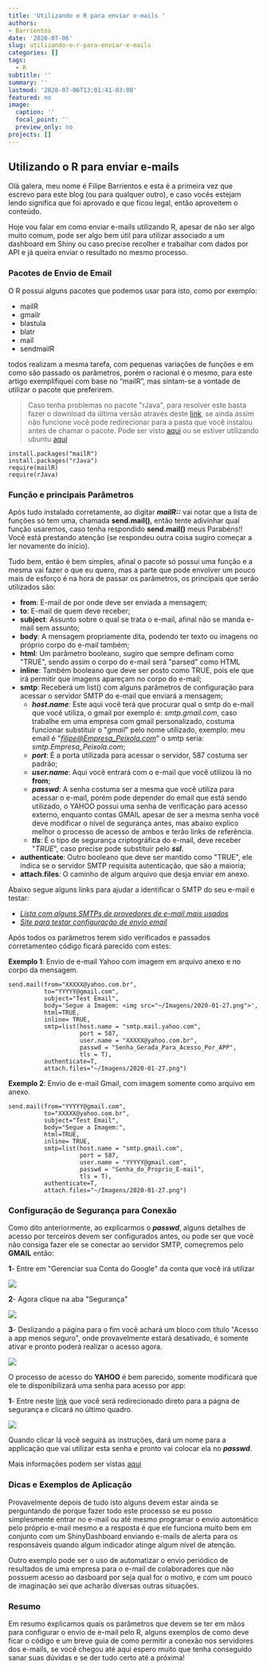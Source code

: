 ```yaml
---
title: 'Utilizando o R para enviar e-mails '
authors: 
- Barrientos
date: '2020-07-06'
slug: utilizando-o-r-para-enviar-e-mails
categories: []
tags:
  - R
subtitle: ''
summary: ''
lastmod: '2020-07-06T13:01:41-03:00'
featured: no
image:
  caption: ''
  focal_point: ''
  preview_only: no
projects: []
---
```

## Utilizando o R para enviar e-mails  

  Olá galera, meu nome é Filipe Barrientos e esta é a primeira vez que escrevo para este blog (ou para qualquer outro), e caso vocês estejam lendo significa que foi aprovado e que ficou legal, então aproveitem o conteúdo.  

Hoje vou falar em como enviar e-mails utilizando R, apesar de não ser algo muito comum, pode ser algo bem útil para utilizar associado a um dashboard em Shiny ou caso precise recolher e trabalhar com dados por API e já queira enviar o resultado no mesmo processo.

### Pacotes de Envio de Email

O R possui alguns pacotes que podemos usar para isto, como por exemplo:

* mailR
*	gmailr
*	blastula
*	blatr
*	mail
*	sendmailR

todos realizam a mesma tarefa, com pequenas variações de funções e em como são passado os parâmetros, porém o racional é o mesmo, para este artigo exemplifiquei com base no “mailR”, mas sintam-se a vontade de utilizar o pacote que preferirem.

> Caso tenha problemas no pacote "rJava", para resolver este basta fazer o download da última versão através deste [link](https://www.java.com/en/download/), se ainda assim não funcione você pode redirecionar para a pasta que você instalou antes de chamar o pacote. 
Pode ser visto [aqui](https://www.r-statistics.com/2012/08/how-to-load-the-rjava-package-after-the-error-java_home-cannot-be-determined-from-the-registry/) ou se estiver utilizando ubuntu [aqui](https://datawookie.netlify.app/blog/2018/02/installing-rjava-on-ubuntu/)

```{r eval=FALSE}
install.packages("mailR")
install.packages("rJava")
require(mailR)
require(rJava)
```


### Função e principais Parâmetros  

Após tudo instalado corretamente, ao digitar *__mailR::__* vai notar que a lista de funções só tem uma, chamada __send.mail()__, então tente adivinhar qual função usaremos, caso tenha respondido __send.mail()__ meus Parabéns!! Você está prestando atenção (se respondeu outra coisa sugiro começar a ler novamente do início).

Tudo bem, então é bem simples, afinal o pacote só possui uma função e a mesma vai fazer o que eu quero, mas a parte que pode envolver um pouco mais de esforço é na hora de passar os parâmetros, os principais que serão utilizados são:

* __from__: E-mail de por onde deve ser enviada a mensagem; 
* __to__: E-mail de quem deve receber;
* __subject__: Assunto sobre o qual se trata o e-mail, afinal não se manda e-mail sem assunto;
* __body__: A mensagem propriamente dita, podendo ter texto ou imagens no próprio corpo do e-mail também;
* __html__: Um parâmetro booleano, sugiro que sempre definam como "TRUE", sendo assim o corpo do e-mail será "parsed" como HTML
* __inline__: Também booleano que deve ser posto como TRUE, pois ele que irá permitir que imagens apareçam no corpo do e-mail;
* __smtp__: Receberá um list() com alguns parâmetros de configuração para acessar o servidor SMTP do e-mail que enviará a mensagem; 
  + *__host.name__*: Este aqui você terá que procurar qual o smtp do e-mail que você utiliza, o gmail por exemplo é: *smtp.gmail.com*, caso trabalhe em uma empresa com gmail personalizado, costuma funcionar substituir o "*gmail*" pelo nome utilizado, exemplo: meu email é "*filipe@Empresa_Peixola.com*" o smtp seria: *smtp.Empresa_Peixola.com*;
  + *__port__*: É a porta utilizada para acessar o servidor, 587 costuma ser padrão;
  + *__user.name__*: Aqui você entrará com o e-mail que você utilizou lá no __from__;
  + *__passwd__*: A senha costuma ser a mesma que você utiliza para acessar o e-mail, porém pode depender do email que está sendo utilizado, o YAHOO possui uma senha de verificação para acesso externo, enquanto contas GMAIL apesar de ser a mesma senha você deve modificar o nível de segurança antes, mas abaixo explico melhor o processo de acesso de ambos e terão links de referência.
  + *__tls__*: É o tipo de segurança criptográfica do e-mail, deve receber "*TRUE*", caso precise pode substituir pelo *__ssl__*.
* __authenticate__: Outro booleano que deve ser mantido como "TRUE", ele indica se o servidor SMTP requisita autenticação, que são a maioria;
* __attach.files__: O caminho de algum arquivo que desja enviar em anexo.

Abaixo segue alguns links para ajudar a identificar o SMTP do seu e-mail e testar:  

-  [*Lista com alguns SMTPs de provedores de e-mail mais usados*](https://serversmtp.com/pt-pt/servidores-smtp/)  
- [*Site para testar configuração de envio email*](https://www.smtper.net/)

Após todos os parâmetros terem sido verificados e passados corretamenteo código ficará parecido com estes:   

__Exemplo 1__: Envio de e-mail Yahoo com imagem em arquivo anexo e no corpo da mensagem.

```{r eval=FALSE}
send.mail(from="XXXXX@yahoo.com.br",
          to="YYYYY@gmail.com",
          subject="Test Email",
          body='Segue a Imagem: <img src="~/Imagens/2020-01-27.png">',
          html=TRUE,
          inline= TRUE,
          smtp=list(host.name = "smtp.mail.yahoo.com",
                    port = 587,
                    user.name = "XXXXX@yahoo.com.br",
                    passwd = "Senha_Gerada_Para_Acesso_Por_APP",
                    tls = T),
          authenticate=T,
          attach.files="~/Imagens/2020-01-27.png")
```

__Exemplo 2__: Envio de e-mail Gmail, com imagem somente como arquivo em anexo.

```{r eval=FALSE}
send.mail(from="YYYYY@gmail.com",
          to="XXXXX@yahoo.com.br",
          subject="Test Email",
          body="Segue a Imagem:",
          html=TRUE,
          inline= TRUE,
          smtp=list(host.name = "smtp.gmail.com",
                    port = 587,
                    user.name = "YYYYY@gmail.com",
                    passwd = "Senha_do_Proprio_E-mail",
                    tls = T),
          authenticate=T,
          attach.files="~/Imagens/2020-01-27.png")
```


### Configuração de Segurança para Conexão

Como dito anteriormente, ao explicarmos o *__passwd__*, alguns detalhes de acesso por terceiros devem ser configurados antes, ou pode ser que você não consiga fazer ele se conectar ao servidor SMTP, começremos pelo __GMAIL__ então:

__1__- Entre em "Gerenciar sua Conta do Google" da conta que você irá utilizar  

![](./Acessar_Gerencia_Conta.png)

__2__- Agora clique na aba "Segurança"  

![](./Aba_Seguranca.png)

__3__- Deslizando a página para o fim você achará um bloco com título "Acesso a app menos seguro", onde provavelmente estará desativado, é somente ativar e pronto poderá realizar o acesso agora.

![](./Ativando_Acesso.png)

O processo de acesso do __YAHOO__ é bem parecido, somente modificará que ele te disponibilizará uma senha para acesso por app: 

__1__- Entre neste [link](https://login.yahoo.com/account/security) que você será redirecionado direto para a págna de segurança e clicará no último quadro.

![](./Seguranca_Yahoo.png)

Quando clicar lá você seguirá as instruções, dará um nome para a applicação que vai utilizar esta senha e pronto vai colocar ela no *__passwd__*.
 
Mais informações podem ser vistas [aqui](https://www.r-bloggers.com/mailr-smtp-setup-gmail-outlook-yahoo-starttls/)

### Dicas e Exemplos de Aplicação

Provavelmente depois de tudo isto alguns devem estar ainda se perguntando de porque fazer todo este processo se eu posso simplesmente entrar no e-mail ou até mesmo programar o envio automático pelo próprio e-mail mesmo e a resposta é que ele funciona muito bem em conjunto com um ShinyDashboard enviando e-mails de alerta para os responsáveis quando algum indicador atinge algum nível de atenção.

Outro exemplo pode ser o uso de automatizar o envio periódico de resultados de uma empresa para o e-mail de colaboradores que não possuem acesso ao dasboard por seja qual for o motivo, e com um pouco de imaginação sei que acharão diversas outras situações.

### Resumo

Em resumo explicamos quais os parâmetros que devem se ter em mãos para configurar o envio de e-mail pelo R, alguns exemplos de como deve ficar o código e um breve guia de como permitir a conexão nos servidores dos e-mails, se você chegou até aqui espero muito que tenha conseguido sanar suas dúvidas e se der tudo certo até a próxima! 